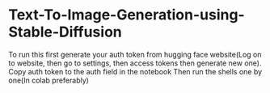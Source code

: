 # Text-To-Image-Generation-using-Stable-Diffusion
To run this first generate your auth token from hugging face website(Log on to website, then go to settings, then access tokens then generate new one).
Copy auth token to the auth field in the notebook
Then run the shells one by one(In colab preferably)
